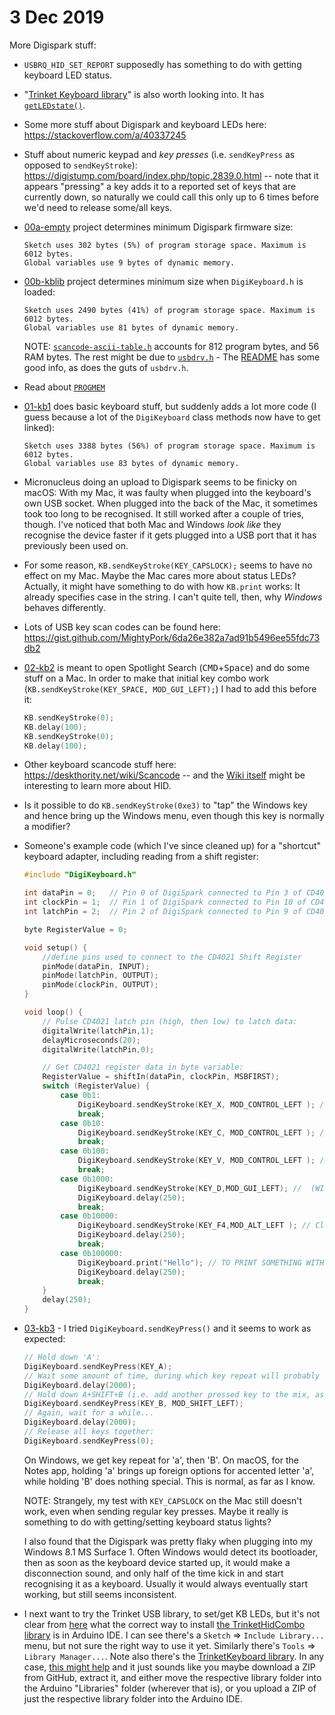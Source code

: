 # 3 Dec 2019

More Digispark stuff:

*   `USBRQ_HID_SET_REPORT` supposedly has something to do with getting keyboard LED status.
*   "[Trinket Keyboard library](https://www.instructables.com/id/DIGIKEYPAD-DigiSpark/#step9)" is also worth looking into. It has [`getLEDstate()`](https://digistump.com/board/index.php?topic=1894.0).
*   Some more stuff about Digispark and keyboard LEDs here: https://stackoverflow.com/a/40337245
*   Stuff about numeric keypad and _key presses_ (i.e. `sendKeyPress` as opposed to `sendKeyStroke`): https://digistump.com/board/index.php/topic,2839.0.html -- note that it appears "pressing" a key adds it to a reported set of keys that are currently down, so naturally we could call this only up to 6 times before we'd need to release some/all keys.
*   [00a-empty] project determines minimum Digispark firmware size:
    ```
    Sketch uses 302 bytes (5%) of program storage space. Maximum is 6012 bytes.
    Global variables use 9 bytes of dynamic memory.
    ```
*   [00b-kblib] project determines minimum size when `DigiKeyboard.h` is loaded:
    ```
    Sketch uses 2490 bytes (41%) of program storage space. Maximum is 6012 bytes.
    Global variables use 81 bytes of dynamic memory.
    ```
    NOTE: [`scancode-ascii-table.h`](https://github.com/digistump/DigisparkArduinoIntegration/blob/master/libraries/DigisparkKeyboard/DigiKeyboard.h#L17) accounts for 812 program bytes, and 56 RAM bytes. The rest might be due to [`usbdrv.h`](https://github.com/digistump/DigisparkArduinoIntegration/blob/master/libraries/DigisparkKeyboard/usbdrv.h) - The [README](https://github.com/digistump/DigisparkArduinoIntegration/tree/master/libraries/DigisparkKeyboard) has some good info, as does the guts of `usbdrv.h`.
*   Read about [`PROGMEM`](https://www.arduino.cc/reference/tr/language/variables/utilities/progmem/)
*   [01-kb1] does basic keyboard stuff, but suddenly adds a lot more code (I guess because a lot of the `DigiKeyboard` class methods now have to get linked):
    ```
    Sketch uses 3388 bytes (56%) of program storage space. Maximum is 6012 bytes.
    Global variables use 83 bytes of dynamic memory.
    ```
*   Micronucleus doing an upload to Digispark seems to be finicky on macOS: With my Mac, it was faulty when plugged into the keyboard's own USB socket. When plugged into the back of the Mac, it sometimes took too long to be recognised. It still worked after a couple of tries, though. I've noticed that both Mac and Windows _look like_ they recognise the device faster if it gets plugged into a USB port that it has previously been used on.
*   For some reason, `KB.sendKeyStroke(KEY_CAPSLOCK);` seems to have no effect on my Mac. Maybe the Mac cares more about status LEDs? Actually, it might have something to do with how `KB.print` works: It already specifies case in the string. I can't quite tell, then, why _Windows_ behaves differently.
*   Lots of USB key scan codes can be found here: https://gist.github.com/MightyPork/6da26e382a7ad91b5496ee55fdc73db2
*   [02-kb2] is meant to open Spotlight Search (<kbd>CMD</kbd>+<kbd>Space</kbd>) and do some stuff on a Mac. In order to make that initial key combo work (`KB.sendKeyStroke(KEY_SPACE, MOD_GUI_LEFT);`) I had to add this before it:
    ```cpp
    KB.sendKeyStroke(0);
    KB.delay(100);
    KB.sendKeyStroke(0);
    KB.delay(100);
    ```
*   Other keyboard scancode stuff here: https://deskthority.net/wiki/Scancode -- and the [Wiki itself](https://deskthority.net/wiki/Main_Page) might be interesting to learn more about HID.
*   Is it possible to do `KB.sendKeyStroke(0xe3)` to "tap" the Windows key and hence bring up the Windows menu, even though this key is normally a modifier?
*   Someone's example code (which I've since cleaned up) for a "shortcut" keyboard adapter, including reading from a shift register:

    ```cpp
    #include "DigiKeyboard.h"

    int dataPin = 0;   // Pin 0 of DigiSpark connected to Pin 3 of CD4021
    int clockPin = 1;  // Pin 1 of DigiSpark connected to Pin 10 of CD4021
    int latchPin = 2;  // Pin 2 of DigiSpark connected to Pin 9 of CD4021

    byte RegisterValue = 0; 

    void setup() {
        //define pins used to connect to the CD4021 Shift Register
        pinMode(dataPin, INPUT);
        pinMode(latchPin, OUTPUT);
        pinMode(clockPin, OUTPUT); 
    }

    void loop() {
        // Pulse CD4021 latch pin (high, then low) to latch data:
        digitalWrite(latchPin,1);
        delayMicroseconds(20);
        digitalWrite(latchPin,0);

        // Get CD4021 register data in byte variable:
        RegisterValue = shiftIn(dataPin, clockPin, MSBFIRST);
        switch (RegisterValue) {
            case 0b1:
                DigiKeyboard.sendKeyStroke(KEY_X, MOD_CONTROL_LEFT ); //CUT key SHORTCUT (ctrl+X)
                break;
            case 0b10:
                DigiKeyboard.sendKeyStroke(KEY_C, MOD_CONTROL_LEFT ); //COPY SHORTCUT (ctrl+c)
                break;
            case 0b100:
                DigiKeyboard.sendKeyStroke(KEY_V, MOD_CONTROL_LEFT ); //PASTE SHORTCUT (ctrl+v)
                break;
            case 0b1000:
                DigiKeyboard.sendKeyStroke(KEY_D,MOD_GUI_LEFT); //  (WINDOWS+D)
                DigiKeyboard.delay(250);
                break;
            case 0b10000:
                DigiKeyboard.sendKeyStroke(KEY_F4,MOD_ALT_LEFT ); // Close shortcut key(alt+ F4)
                DigiKeyboard.delay(250);
                break;
            case 0b100000:
                DigiKeyboard.print("Hello"); // TO PRINT SOMETHING WITH A KEY PRESS
                DigiKeyboard.delay(250);
                break;
        }
        delay(250);
    }
    ```
*   [03-kb3] - I tried `DigiKeyboard.sendKeyPress()` and it seems to work as expected:
    ```cpp
    // Hold down 'A':
    DigiKeyboard.sendKeyPress(KEY_A);
    // Wait some amount of time, during which key repeat will probably kick in...
    DigiKeyboard.delay(2000);
    // Hold down A+SHIFT+B (i.e. add another pressed key to the mix, as well as SHIFT):
    DigiKeyboard.sendKeyPress(KEY_B, MOD_SHIFT_LEFT);
    // Again, wait for a while...
    DigiKeyboard.delay(2000);
    // Release all keys together:
    DigiKeyboard.sendKeyPress(0);
    ```
    On Windows, we get key repeat for 'a', then 'B'. On macOS, for the Notes app, holding 'a' brings up foreign options for accented letter 'a', while holding 'B' does nothing special. This is normal, as far as I know.

    NOTE: Strangely, my test with `KEY_CAPSLOCK` on the Mac still doesn't work, even when sending regular key presses. Maybe it really is something to do with getting/setting keyboard status lights?

    I also found that the Digispark was pretty flaky when plugging into my Windows 8.1 MS Surface 1. Often Windows would detect its bootloader, then as soon as the keyboard device started up, it would make a disconnection sound, and only half of the time kick in and start recognising it as a keyboard. Usually it would always eventually start working, but still seems inconsistent.

*   I next want to try the Trinket USB library, to set/get KB LEDs, but it's not clear from [here](https://www.instructables.com/id/DIGIKEYPAD-DigiSpark/#step9) what the correct way to install [the TrinketHidCombo library](https://github.com/adafruit/Adafruit-Trinket-USB/tree/master/TrinketHidCombo) is in Arduino IDE. I can see there's a `Sketch` => `Include Library...` menu, but not sure the right way to use it yet. Similarly there's `Tools` => `Library Manager...`. Note also there's the [TrinketKeyboard library](https://github.com/adafruit/Adafruit-Trinket-USB/tree/master/TrinketKeyboard). In any case, [this might help](https://www.baldengineer.com/installing-arduino-library-from-github.html) and it just sounds like you maybe download a ZIP from GitHub, extract it, and either move the respective library folder into the Arduino "Libraries" folder (wherever that is), or you upload a ZIP of just the respective library folder into the Arduino IDE.


[00a-empty]: code/0003-digispark-hid/00a-empty
[00b-kblib]: code/0003-digispark-hid/00b-kblib
[01-kb1]: code/0003-digispark-hid/01-kb1
[02-kb2]: code/0003-digispark-hid/02-kb2
[03-kb3]: code/0003-digispark-hid/03-kb3
